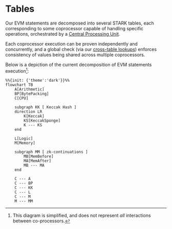 # Tables

Our EVM statements are decomposed into several STARK tables, each corresponding to some coprocessor capable of handling specific operations,
orchestrated by a [Central Processing Unit](./cpu.md).

Each coprocessor execution can be proven independently and concurrently, and a global check (via our [cross-table lookups](../framework/ctls.md))
enforces consistency of values being shared across multiple coprocessors.

Below is a depiction of the current decomposition of EVM statements execution[^1]:

```mermaid
%%{init: {'theme':'dark'}}%%
flowchart TB
    A[Arithmetic]
    BP[BytePacking]
    C[CPU]

    subgraph KK [ Keccak Hash ]
    direction LR
        K[Keccak]
        KS[KeccakSponge]
        K --- KS
    end

    L[Logic]
    M[Memory]

    subgraph MM [ zk-continuations ]
        MB[MemBefore]
        MA[MemAfter]
        MB --- MA
    end

    C --- A
    C --- BP
    C --- KK
    C --- L
    C --- M
    M --- MM
```

[^1]: This diagram is simplified, and does not represent *all* interactions between co-processors.